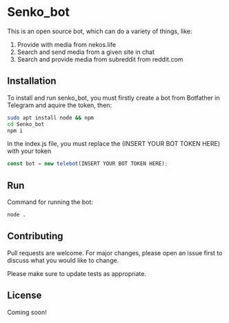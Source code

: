 # Senko_bot
This is an open source bot, which can do a variety of things, like:

1. Provide with media from nekos.life
2. Search and send media from a given site in chat
3. Search and provide media from subreddit from reddit.com

## Installation
To install and run senko_bot, you must firstly create a bot from Botfather in Telegram and aquire the token, then:

```bash
sudo apt install node && npm
cd Senko_bot
npm i 
```

In the index.js file, you must replace the (INSERT YOUR BOT TOKEN HERE) with your token

```javascript
const bot = new telebot(INSERT YOUR BOT TOKEN HERE);
```

## Run

Command for running the bot:

```bash
node .
```
## Contributing
Pull requests are welcome. For major changes, please open an issue first to discuss what you would like to change.

Please make sure to update tests as appropriate.

## License 
Coming soon!
